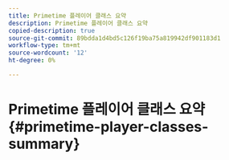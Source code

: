```yaml
---
title: Primetime 플레이어 클래스 요약
description: Primetime 플레이어 클래스 요약
copied-description: true
source-git-commit: 89bdda1d4bd5c126f19ba75a819942df901183d1
workflow-type: tm+mt
source-wordcount: '12'
ht-degree: 0%

---
```



# Primetime 플레이어 클래스 요약{#primetime-player-classes-summary}
